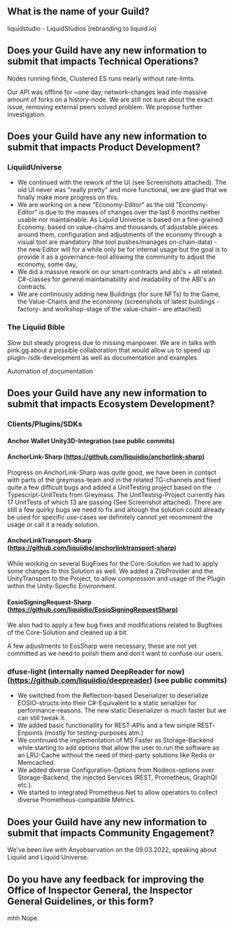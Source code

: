 

## What is the name of your Guild?

liquidstudio - LiquidStudios (rebranding to liquiid.io)

## Does your Guild have any new information to submit that impacts Technical Operations?

Nodes running finde, Clustered ES runs nearly without rate-limts.

Our API was offline for ~one day, network-changes lead into massive amount of forks on a history-node. We are still not sure about the exact issue, removing external peers solved problem. We propose further investigation. 

## Does your Guild have any new information to submit that impacts Product Development?

### LiquiidUniverse
- We continued with the rework of the UI (see Screenshots attached). The old UI never was "really pretty" and more functional, we are glad that we finally make more progress on this.
- We are working on a new "Economy-Editor" as the old "Economy-Editor" is due to the masses of changes over the last 6 months neither usable nor maintainable. As Liquiid Universe is based on a fine-grained Economy, based on value-chains and thousands of adjustable pieces around them, configuration and adjustments of the economy through a visual tool are mandatory (the tool pushes/manages on-chain-data) - the new Editor will for a while only be for internal usage but the goal is to provide it as a governance-tool allowing the community to adjust the economy, some day,
- We did a massive rework on our smart-contracts and abi's + all related C#-classes for general maintainability and readability of the ABI's an contracts. 
- We are continously adding new Buildings (for sure NFTs) to the Game, the Value-Chains and the econonmy (screenshots of latest buildings - factory- and workshop-stage of the value-chain - are attached)

### The Liquiid Bible
Slow but steady progress due to missing manpower. We are in talks with pink.gg about a possible collaboration that would allow us to speed up plugin-/sdk-development as well as documentation and examples. 

Automation of documentation

## Does your Guild have any new information to submit that impacts Ecosystem Development?

### Clients/Plugins/SDKs

#### Anchor Wallet Unity3D-Integration (see public commits)

#### AnchorLink-Sharp (https://github.com/liquiidio/anchorlink-sharp)
Progress on AnchorLink-Sharp was quite good, we have been in contact with parts of the greymass-team and in the related TG-channels and fixed quite a few difficult bugs and added a UnitTesting project based on the Typescript-UnitTests from Greymass. The UnitTesting-Project currently has 17 UnitTests of which 13 are passing (See Screenshot attached). There are still a few quirky bugs we need to fix and altough the solution could already be used for specific use-cases we definitely cannot yet recomment the usage or call it a ready solution.

#### AnchorLinkTransport-Sharp (https://github.com/liquiidio/anchorlinktransport-sharp)
While working on several BugFixes for the Core-Solution we had to apply some changes to this Solution as well. We added a ZlibProvider and the UnityTransport to the Project, to allow compression and usage of the Plugin within the Unity-Specfic Environment.

#### EosioSigningRequest-Sharp (https://github.com/liquiidio/EosioSigningRequestSharp)
We also had to apply a few bug fixes and modifications related to Bugfixes of the Core-Solution and cleaned up a bit. 

A few adjustments to EosSharp were necessary, these are not yet committed as we need to polish them and don't want to confuse our users. 

### dfuse-light (internally named DeepReader for now) (https://github.com/liquiidio/deepreader) (see public commits)

- We switched from the Reflection-based Deserializer to deserialize EOSIO-structs into their C#-Equivalent to a static serializer for performance-reasons. The new static Deserializer is much faster but we can still tweak it.
- We added basic functionallity for REST-APIs and a few simple REST-Enpoints (mostly for testing-purposes atm.) 
- We continued the implementation of MS Faster as Storage-Backend while starting to add options that allow the user to run the software as an LRU-Cache without the need of third-party solutions like Redis or Memcached.
- We added diverse Configuration-Options from Nodeos-options over Storage-Backend, the injected Services (REST, Prometheus, GraphQl etc.).
- We started to integrated Prometheus.Net to allow operators to collect diverse Prometheus-compatible Metrics.

## Does your Guild have any new information to submit that impacts Community Engagement?

We've been live with Anyobservation on the 09.03.2022, speaking about Liquiid and Liquiid Universe. 

## Do you have any feedback for improving the Office of Inspector General, the Inspector General Guidelines, or this form?

mhh Nope. 
